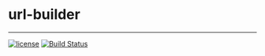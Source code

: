 # url-builder
---
[![license](http://img.shields.io/badge/license-MIT-red.svg?style=flat)](https://raw.githubusercontent.com/0xShamil/url-builder/main/LICENSE) [![Build Status](https://travis-ci.com/0xShamil/url-builder.svg?branch=main)](https://travis-ci.com/github/0xShamil/url-builder)

